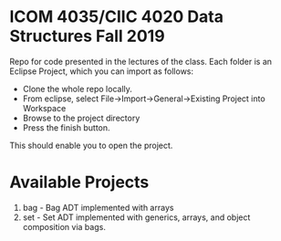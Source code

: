 # ICOM 4035/CIIC 4020 Data Structures Fall 2019
Repo for code presented in the lectures of the class. Each folder is an Eclipse Project, which you can import
as follows:


* Clone the whole repo locally.
* From eclipse, select File->Import->General->Existing Project into Workspace
* Browse to the project directory
* Press the finish button.

This should enable you to open the project.

# Available Projects
1. bag - Bag ADT implemented with arrays
2. set - Set ADT implemented with generics, arrays, and object composition via bags.
